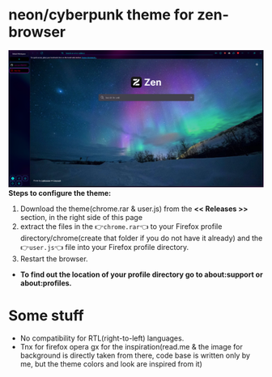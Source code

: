 
# neon/cyberpunk theme for zen-browser
![skin](look.png)
<b>Steps to configure the theme:</b>
<ol>
   <li>Download the theme(chrome.rar & user.js) from the <b> << Releases >> </b> section, in the right side of this page</code></li> 
   <li>extract the files in the 👉<code>chrome.rar</code>👈 to your Firefox profile directory/chrome(create that folder if you do not have it already)
      and the 👉<code>user.js</code>👈 file into your Firefox profile directory. </li>
 
   <li>Restart the browser. </li>
</ol>

<ul><li><p><b> To find out the location of your profile directory go to about:support or about:profiles.</b></p></li></ul>


# Some stuff
<ul>
<li>No compatibility for RTL(right-to-left) languages.</li>
<li>Tnx for firefox opera gx for the inspiration(read.me & the image for background is directly taken from there, code base is written only by me, but the theme colors and look are inspired from it)</li>
</ul>

